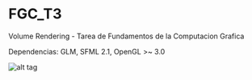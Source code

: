 FGC_T3
======

Volume Rendering - Tarea de Fundamentos de la Computacion Grafica

Dependencias: GLM, SFML 2.1, OpenGL >~ 3.0

![alt tag](http://i.imgur.com/ZacvjAG.png)
